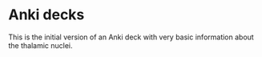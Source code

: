 # Anki decks

This is the initial version of an Anki deck with very basic information about the thalamic nuclei.